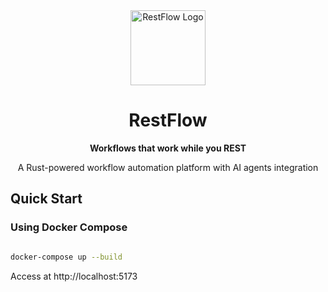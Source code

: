 <div align="center">
  <img src="frontend/assets/restflow.svg" alt="RestFlow Logo" width="120" height="120" />
  
  # RestFlow
  
  **Workflows that work while you REST**
  
  A Rust-powered workflow automation platform with AI agents integration
</div>

## Quick Start

### Using Docker Compose

```bash

docker-compose up --build

```

Access at http://localhost:5173
